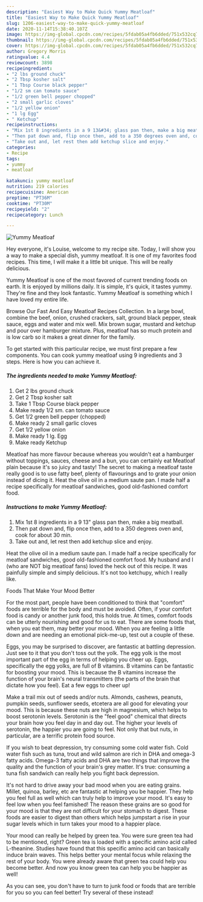 ```yaml
---
description: "Easiest Way to Make Quick Yummy Meatloaf"
title: "Easiest Way to Make Quick Yummy Meatloaf"
slug: 1206-easiest-way-to-make-quick-yummy-meatloaf
date: 2020-11-14T15:38:40.107Z
image: https://img-global.cpcdn.com/recipes/5fdab05a4fb6dded/751x532cq70/yummy-meatloaf-recipe-main-photo.jpg
thumbnail: https://img-global.cpcdn.com/recipes/5fdab05a4fb6dded/751x532cq70/yummy-meatloaf-recipe-main-photo.jpg
cover: https://img-global.cpcdn.com/recipes/5fdab05a4fb6dded/751x532cq70/yummy-meatloaf-recipe-main-photo.jpg
author: Gregory Morris
ratingvalue: 4.4
reviewcount: 3898
recipeingredient:
- "2 lbs ground chuck"
- "2 Tbsp kosher salt"
- "1 Tbsp Course black pepper"
- "1/2 sm can tomato sauce"
- "1/2 green bell pepper chopped"
- "2 small garlic cloves"
- "1/2 yellow onion"
- "1 lg Egg"
- " Ketchup"
recipeinstructions:
- "Mix 1st 8 ingredients in a 9 13&#34; glass pan then, make a big meatball."
- "Then pat down and, flip once then, add to a 350 degrees oven and, cook for about 30 min."
- "Take out and, let rest then add ketchup slice and enjoy."
categories:
- Recipe
tags:
- yummy
- meatloaf

katakunci: yummy meatloaf 
nutrition: 219 calories
recipecuisine: American
preptime: "PT36M"
cooktime: "PT30M"
recipeyield: "2"
recipecategory: Lunch

---
```



![Yummy Meatloaf](https://img-global.cpcdn.com/recipes/5fdab05a4fb6dded/751x532cq70/yummy-meatloaf-recipe-main-photo.jpg)

Hey everyone, it's Louise, welcome to my recipe site. Today, I will show you a way to make a special dish, yummy meatloaf. It is one of my favorites food recipes. This time, I will make it a little bit unique. This will be really delicious.

Yummy Meatloaf is one of the most favored of current trending foods on earth. It is enjoyed by millions daily. It is simple, it's quick, it tastes yummy. They're fine and they look fantastic. Yummy Meatloaf is something which I have loved my entire life.

Browse Our Fast And Easy Meatloaf Recipes Collection. In a large bowl, combine the beef, onion, crushed crackers, salt, ground black pepper, steak sauce, eggs and water and mix well. Mix brown sugar, mustard and ketchup and pour over hamburger mixture. Plus, meatloaf has so much protein and is low carb so it makes a great dinner for the family.


To get started with this particular recipe, we must first prepare a few components. You can cook yummy meatloaf using 9 ingredients and 3 steps. Here is how you can achieve it.

<!--inarticleads1-->

##### The ingredients needed to make Yummy Meatloaf:

1. Get 2 lbs ground chuck
1. Get 2 Tbsp kosher salt
1. Take 1 Tbsp Course black pepper
1. Make ready 1/2 sm. can tomato sauce
1. Get 1/2 green bell pepper (chopped)
1. Make ready 2 small garlic cloves
1. Get 1/2 yellow onion
1. Make ready 1 lg. Egg
1. Make ready  Ketchup


Meatloaf has more flavour because whereas you wouldn&#39;t eat a hamburger without toppings, sauces, cheese and a bun, you can certainly eat Meatloaf plain because it&#39;s so juicy and tasty! The secret to making a meatloaf taste really good is to use fatty beef, plenty of flavourings and to grate your onion instead of dicing it. Heat the olive oil in a medium saute pan. I made half a recipe specifically for meatloaf sandwiches, good old-fashioned comfort food. 

<!--inarticleads2-->

##### Instructions to make Yummy Meatloaf:

1. Mix 1st 8 ingredients in a 9 13&#34; glass pan then, make a big meatball.
1. Then pat down and, flip once then, add to a 350 degrees oven and, cook for about 30 min.
1. Take out and, let rest then add ketchup slice and enjoy.


Heat the olive oil in a medium saute pan. I made half a recipe specifically for meatloaf sandwiches, good old-fashioned comfort food. My husband and I (who are NOT big meatloaf fans) loved the heck out of this recipe. It was painfully simple and simply delicious. It&#39;s not too ketchupy, which I really like. 

Foods That Make Your Mood Better


For the most part, people have been conditioned to think that "comfort" foods are terrible for the body and must be avoided. Often, if your comfort food is candy or another junk food, this holds true. At times, comfort foods can be utterly nourishing and good for us to eat. There are some foods that, when you eat them, may better your mood. When you are feeling a little down and are needing an emotional pick-me-up, test out a couple of these.

Eggs, you may be surprised to discover, are fantastic at battling depression. Just see to it that you don't toss out the yolk. The egg yolk is the most important part of the egg in terms of helping you cheer up. Eggs, specifically the egg yolks, are full of B vitamins. B vitamins can be fantastic for boosting your mood. This is because the B vitamins increase the function of your brain's neural transmitters (the parts of the brain that dictate how you feel). Eat a few eggs to cheer up!

Make a trail mix out of seeds and/or nuts. Almonds, cashews, peanuts, pumpkin seeds, sunflower seeds, etcetera are all good for elevating your mood. This is because these nuts are high in magnesium, which helps to boost serotonin levels. Serotonin is the "feel good" chemical that directs your brain how you feel day in and day out. The higher your levels of serotonin, the happier you are going to feel. Not only that but nuts, in particular, are a terrific protein food source.

If you wish to beat depression, try consuming some cold water fish. Cold water fish such as tuna, trout and wild salmon are rich in DHA and omega-3 fatty acids. Omega-3 fatty acids and DHA are two things that improve the quality and the function of your brain's grey matter. It's true: consuming a tuna fish sandwich can really help you fight back depression. 

It's not hard to drive away your bad mood when you are eating grains. Millet, quinoa, barley, etc are fantastic at helping you be happier. They help you feel full as well which can truly help to improve your mood. It's easy to feel low when you feel famished! The reason these grains are so good for your mood is that they are not difficult for your stomach to digest. These foods are easier to digest than others which helps jumpstart a rise in your sugar levels which in turn takes your mood to a happier place.

Your mood can really be helped by green tea. You were sure green tea had to be mentioned, right? Green tea is loaded with a specific amino acid called L-theanine. Studies have found that this specific amino acid can basically induce brain waves. This helps better your mental focus while relaxing the rest of your body. You were already aware that green tea could help you become better. And now you know green tea can help you be happier as well!

As you can see, you don't have to turn to junk food or foods that are terrible for you so you can feel better! Try several of these instead!

